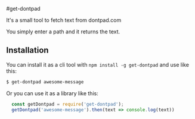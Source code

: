 #get-dontpad

It's a small tool to fetch text from dontpad.com

You simply enter a path and it returns the text.

## Installation

You can install it as a cli tool with `npm install -g get-dontpad` and use like this:

```bash
$ get-dontpad awesome-message
```

Or you can use it as a library like this:

```js
  const getDontpad = require('get-dontpad');
  getDontpad('awesome-message').then(text => console.log(text))
```

